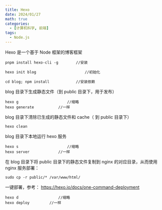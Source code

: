 ```yaml
---
title: Hexo
date: 2024/01/27
math: true
categories:
  - [计算机科学, 前端]
tags:
  - Node.js
---
```


Hexo 是一个基于 Node 框架的博客框架

```shell
pnpm install hexo-cli -g		//安装

hexo init blog						//初始化

cd blog; npm install			//安装依赖
```

blog 目录下生成静态文件（到 public 目录下，用于发布）

```shell
hexo g						//缩略
hexo generate			//一样
```

blog 目录下清除已生成的静态文件和 cache（ 到 public 目录下）

```shell
hexo clean
```

blog 目录下本地运行 hexo 服务

```shell
hexo s						//缩略
hexo server				//一样
```

在 blog 目录下将 public 目录下的静态文件复制到 nginx 的对应目录，从而使用 nginx 服务部署：

```shell
sudo cp -r public/* /var/www/html/
```

一键部署，参考： https://hexo.io/docs/one-command-deployment

```
hexo d					//缩略
hexo deploy			//一样
```
